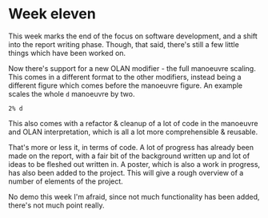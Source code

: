 # Week eleven

This week marks the end of the focus on software development, and a shift into the report writing phase. Though, that said, there's still a few little things which have been worked on.

Now there's support for a new OLAN modifier - the full manoeuvre scaling. This comes in a different format to the other modifiers, instead being a different figure which comes before the manoeuvre figure. An example scales the whole `d` manoeuvre by two.

    2% d

This also comes with a refactor & cleanup of a lot of code in the manoeuvre and OLAN interpretation, which is all a lot more comprehensible & reusable.

That's more or less it, in terms of code. A lot of progress has already been made on the report, with a fair bit of the background written up and lot of ideas to be fleshed out written in. A poster, which is also a work in progress, has also been added to the project. This will give a rough overview of a number of elements of the project.

No demo this week I'm afraid, since not much functionality has been added, there's not much point really.
